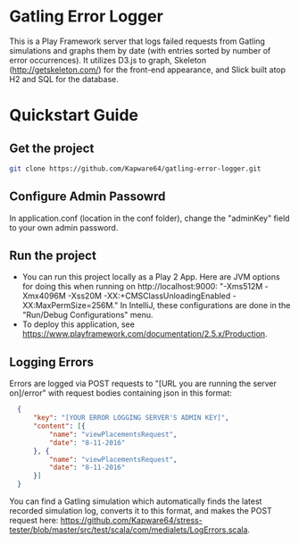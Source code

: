 Gatling Error Logger
=========================

This is a Play Framework server that logs failed requests from Gatling simulations and graphs them by date (with entries sorted by number of error occurrences). It utilizes D3.js to graph, Skeleton (http://getskeleton.com/) for the front-end appearance, and Slick built atop H2 and SQL for the database.

Quickstart Guide
=========================

Get the project
---------------

```bash
git clone https://github.com/Kapware64/gatling-error-logger.git
```

Configure Admin Passowrd
------------------------
In application.conf (location in the conf folder), change the "adminKey" field to your own admin password.

Run the project
---------------
* You can run this project locally as a Play 2 App. Here are JVM options for doing this when running on http://localhost:9000: "-Xms512M -Xmx4096M -Xss20M -XX:+CMSClassUnloadingEnabled -XX:MaxPermSize=256M." In IntelliJ, these configurations are done in the "Run/Debug Configurations" menu.
* To deploy this application, see https://www.playframework.com/documentation/2.5.x/Production.

Logging Errors
--------------
Errors are logged via POST requests to "[URL you are running the server on]/error" with request bodies containing json in this format:
```json
  {
      "key": "[YOUR ERROR LOGGING SERVER'S ADMIN KEY]",
      "content": [{
          "name": "viewPlacementsRequest",
          "date": "8-11-2016"
      }, {
          "name": "viewPlacementsRequest",
          "date": "8-11-2016"
      }]
  }
```
You can find a Gatling simulation which automatically finds the latest recorded simulation log, converts it to this format, and makes the POST request here: https://github.com/Kapware64/stress-tester/blob/master/src/test/scala/com/medialets/LogErrors.scala.
